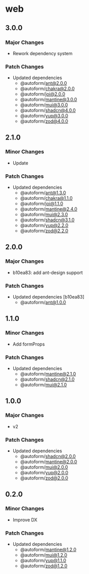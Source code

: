 # web

## 3.0.0

### Major Changes

- Rework dependency system

### Patch Changes

- Updated dependencies
  - @autoform/ant@2.0.0
  - @autoform/chakra@2.0.0
  - @autoform/joi@2.0.0
  - @autoform/mantine@3.0.0
  - @autoform/mui@3.0.0
  - @autoform/shadcn@4.0.0
  - @autoform/yup@3.0.0
  - @autoform/zod@4.0.0

## 2.1.0

### Minor Changes

- Update

### Patch Changes

- Updated dependencies
  - @autoform/ant@1.3.0
  - @autoform/chakra@1.1.0
  - @autoform/joi@1.1.0
  - @autoform/mantine@2.4.0
  - @autoform/mui@2.3.0
  - @autoform/shadcn@3.1.0
  - @autoform/yup@2.2.0
  - @autoform/zod@2.2.0

## 2.0.0

### Major Changes

- b10ea83: add ant-design support

### Patch Changes

- Updated dependencies [b10ea83]
  - @autoform/ant@1.0.0

## 1.1.0

### Minor Changes

- Add formProps

### Patch Changes

- Updated dependencies
  - @autoform/mantine@2.1.0
  - @autoform/shadcn@2.1.0
  - @autoform/mui@2.1.0

## 1.0.0

### Major Changes

- v2

### Patch Changes

- Updated dependencies
  - @autoform/shadcn@2.0.0
  - @autoform/mantine@2.0.0
  - @autoform/mui@2.0.0
  - @autoform/yup@2.0.0
  - @autoform/zod@2.0.0

## 0.2.0

### Minor Changes

- Improve DX

### Patch Changes

- Updated dependencies
  - @autoform/mantine@1.2.0
  - @autoform/mui@1.2.0
  - @autoform/yup@1.1.0
  - @autoform/zod@1.2.0
